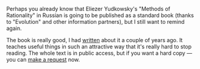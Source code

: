 ﻿Perhaps you already know that Eliezer Yudkowsky's "Methods of Rationality" in Russian is going to be published as a standard book (thanks to "Evolution" and other information partners), but I still want to remind again.

The book is really good, I had [written](/notes/hpmor) about it a couple of years ago. It teaches useful things in such an attractive way that it's really hard to stop reading. The whole text is in public access, but if you want a hard copy — you can [make a request](https://planeta.ru/campaigns/hpmor) now.